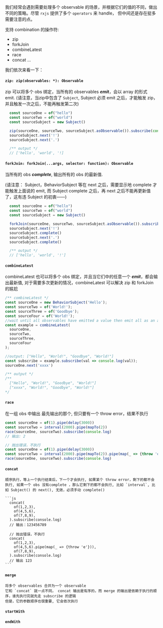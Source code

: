 我们经常会遇到需要处理多个 observable 的场景，并根据它们的值的不同，做出不同的策略。尽管 `rxjs` 提供了多个 `operators` 来 handle， 但中间还是存在挺多需要注意的点。

支持 combination 的操作符:

  * zip
  * forkJoin
  * combineLatest
  * race
  * concat
  ... 

我们依次来看一下：

  ####  `zip: zip(observables: *): Observable`
  zip 可以将多个 obs 绑定，当所有的 observables ***emit***，会以 array 的形式 emit.
  (请注意，当zip中包含了 `Subject`, Subject 必须 emit 之后，才能触发 zip，并且触发一次之后，不能再触发第二次)

  ```js
    const sourceOne = of("hello")
    const sourceTwo = of("world")
    const sourceSubject = new Subject()

    zip(sourceOne, sourceTwo, sourceSubject.asObservable()).subscribe(console.log)
    sourceSubject.next('!')
    sourceSubject.next('.')

    /** output */
    // ['hello', 'world', '!]
  ```

  #### `forkJoin: forkJoin(...args, selector: function): Observable`
  当所有的 obs ***complete***, 输出所有的 obs 的最新值.

  (请注意： Subject，BehaviorSubject 等在 next 之后，需要显示地 complete 才能触发上面说的 emit, 而 Subject complete 之后，再 next 之后不能再更新值了，这有违 Subject 的初衷——)

  ```js
    const sourceOne = of("hello")
    const sourceTwo = of("world")
    const sourceSubject = new Subject()

    forkJoin(sourceOne, sourceTwo, sourceSubject.asObservable()).subscribe(console.log)
    sourceSubject.next('!')
    sourceSubject.complete()
    sourceSubject.next('.')
    sourceSubject.complete()

    /** output */
    // ['hello', 'world', '!']
  ```

  #### `combineLatest`

  combineLatest 也可以将多个 obs 绑定，并且当它们中的任意一个 ***emit***，都会输出最新值, 对于需要多次更新的情况，combineLatest 可以解决 zip 和 forkJoin 的尴尬

  ```js
  /** combineLatest */
  const sourceOne = new BehaviorSubject('Hello');
  const sourceTwo = of('World!');
  const sourceThree = of('Goodbye');
  const sourceFour = of('World!');
  //wait until all observables have emitted a value then emit all as an array
  const example = combineLatest(
    sourceOne,
    sourceTwo,
    sourceThree,
    sourceFour
  );

  //output: ["Hello", "World!", "Goodbye", "World!"]
  const subscribe = example.subscribe(val => console.log(val));
  sourceOne.next('xxxx')

  /** output */
  /**
    ["Hello", "World!", "Goodbye", "World!"]
    ["xxxx", "World!", "Goodbye", "World!"]
  */
  ```
  ####  `race`
  在一组 obs 中输出 最先输出的那个, 但只要有一个 throw error，结果不执行

  ```js
  const sourceOne = of(1).pipe(delay(3000))
  const sourceTwo = interval(2000).pipe(mapTo(2))
  race(sourceOne, sourceTwo).subscribe(console.log)
  // 输出: 2

  // 抛出错误，不执行
  const sourceOne = of(1).pipe(delay(3000))
  const sourceTwo = interval(2000).pipe(mapTo(2)).pipe(map(_ => {throw 'ee'}))
  race(sourceOne, sourceTwo).subscribe(console.log)

  ```

  #### `concat`
    顺序执行，等上一个执行结束后，下一个才会执行, 如果某个 throw error，剩下的都不会执行, 如果一个 obs 没有complete ，那么它剩下的都不会执行, 比如 `interval`, 比如 Subject() 的 next(), 无效，必须手动 complete()

    ```js
      concat(
        of(1,2,3),
        of(4,5,6),
        of(7,8,9),
      ).subscribe(console.log)
      // 输出：123456789

      // 抛出错误，不执行
      concat(
        of(1,2,3),
        of(4,5,6).pipe(map(_ => {throw 'e'})),
        of(7,8,9),
      ).subscribe(console.log)
      // 输出 123
    ```

  #### `merge`

    将多个 observables 合并为一个 observable
    它和 `concat` 就一点不同， concat 输出是有序的，而 merge 的输出是依赖于执行的顺序，谁先执行完就先走 subscribe 的逻辑
    但是，它的参数顺序也很重要, 它会依次执行


  #### `startWith`

  #### `endWith`